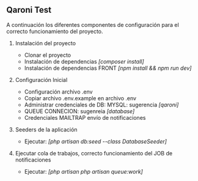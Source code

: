 ## Qaroni Test
A continuación los diferentes componentes de configuración para
el correcto funcionamiento del proyecto.

1. Instalación del proyecto
    - Clonar el proyecto
    - Instalación de dependencias *[composer install]*
    - Instalación de dependencias FRONT *[npm install && npm run dev]*
    

2. Configuración Inicial
    - Configuración archivo .env 
    - Copiar archivo .env.example en archivo .env 
    - Administrar credenciales de DB: MYSQL: sugerencia *[qaroni]*
    - QUEUE CONNECION: sugenreia *[database]*
    - Credenciales MAILTRAP envío de notificaciones


    
3. Seeders de la aplicación
    - Ejecutar: *[php artisan db:seed --class DatabaseSeeder]*


    
4. Ejecutar cola de trabajos, correcto funcionamiento del JOB de notificaciones
    - Ejecutar: *[php artisan php artisan queue:work]*
      
